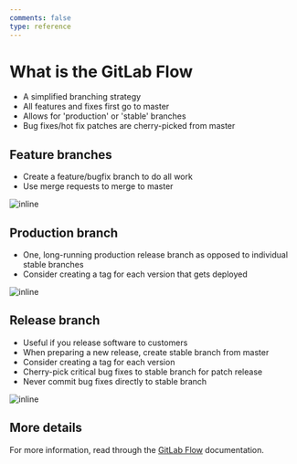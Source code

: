 ```yaml
---
comments: false
type: reference
---
```


# What is the GitLab Flow

- A simplified branching strategy
- All features and fixes first go to master
- Allows for 'production' or 'stable' branches
- Bug fixes/hot fix patches are cherry-picked from master

## Feature branches

- Create a feature/bugfix branch to do all work
- Use merge requests to merge to master

![inline](gitlab_flow/feature_branches.png)

## Production branch

- One, long-running production release branch
  as opposed to individual stable branches
- Consider creating a tag for each version that gets deployed

![inline](gitlab_flow/production_branch.png)

## Release branch

- Useful if you release software to customers
- When preparing a new release, create stable branch
  from master
- Consider creating a tag for each version
- Cherry-pick critical bug fixes to stable branch for patch release
- Never commit bug fixes directly to stable branch

![inline](gitlab_flow/release_branches.png)

## More details

For more information, read through the [GitLab Flow](../../workflow/gitlab_flow.md)
documentation.

<!-- ## Troubleshooting

Include any troubleshooting steps that you can foresee. If you know beforehand what issues
one might have when setting this up, or when something is changed, or on upgrading, it's
important to describe those, too. Think of things that may go wrong and include them here.
This is important to minimize requests for support, and to avoid doc comments with
questions that you know someone might ask.

Each scenario can be a third-level heading, e.g. `### Getting error message X`.
If you have none to add when creating a doc, leave this section in place
but commented out to help encourage others to add to it in the future. -->

